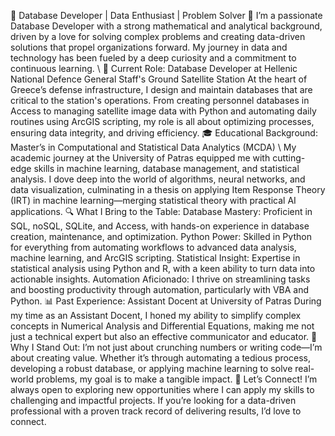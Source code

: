 🚀 Database Developer | Data Enthusiast | Problem Solver 🚀
I’m a passionate Database Developer with a strong mathematical and analytical background, driven by a love for solving complex problems and creating data-driven solutions that propel organizations forward. My journey in data and technology has been fueled by a deep curiosity and a commitment to continuous learning. \\
💼 Current Role: Database Developer at Hellenic National Defence General Staff's Ground Satellite Station
At the heart of Greece’s defense infrastructure, I design and maintain databases that are critical to the station's operations. From creating personnel databases in Access to managing satellite image data with Python and automating daily routines using ArcGIS scripting, my role is all about optimizing processes, ensuring data integrity, and driving efficiency.
🎓 Educational Background: Master’s in Computational and Statistical Data Analytics (MCDA) \\
My academic journey at the University of Patras equipped me with cutting-edge skills in machine learning, database management, and statistical analysis. I dove deep into the world of algorithms, neural networks, and data visualization, culminating in a thesis on applying Item Response Theory (IRT) in machine learning—merging statistical theory with practical AI applications.
🔍 What I Bring to the Table:
Database Mastery: Proficient in SQL, noSQL, SQLite, and Access, with hands-on experience in database creation, maintenance, and optimization.
Python Power: Skilled in Python for everything from automating workflows to advanced data analysis, machine learning, and ArcGIS scripting.
Statistical Insight: Expertise in statistical analysis using Python and R, with a keen ability to turn data into actionable insights.
Automation Aficionado: I thrive on streamlining tasks and boosting productivity through automation, particularly with VBA and Python.
📊 Past Experience: Assistant Docent at University of Patras
During my time as an Assistant Docent, I honed my ability to simplify complex concepts in Numerical Analysis and Differential Equations, making me not just a technical expert but also an effective communicator and educator.
🌟 Why I Stand Out: I’m not just about crunching numbers or writing code—I’m about creating value. Whether it’s through automating a tedious process, developing a robust database, or applying machine learning to solve real-world problems, my goal is to make a tangible impact.
👋 Let’s Connect!
I’m always open to exploring new opportunities where I can apply my skills to challenging and impactful projects. If you’re looking for a data-driven professional with a proven track record of delivering results, I’d love to connect.
